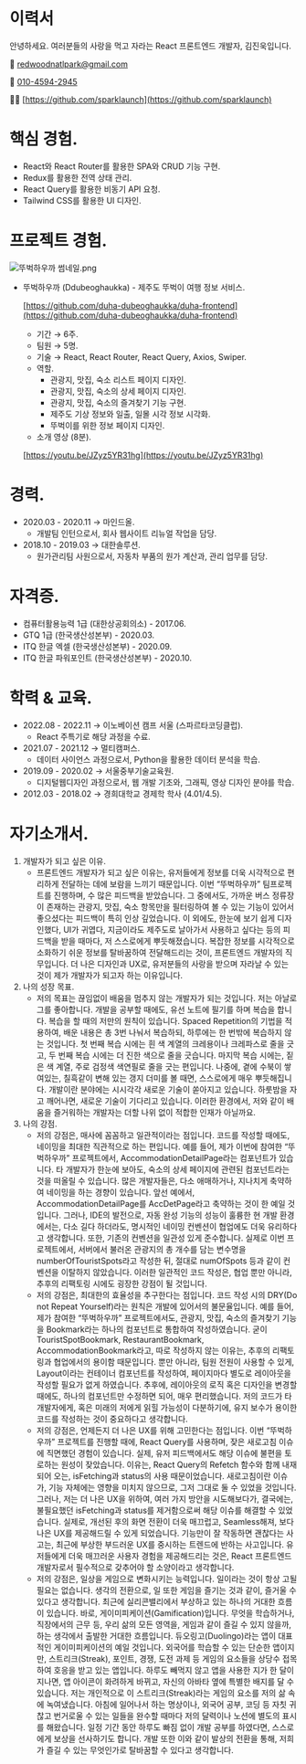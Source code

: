 # 이력서

안녕하세요. 여러분들의 사랑을 먹고 자라는 React 프론트엔드 개발자, 김진욱입니다.

📧 [redwoodnatlpark@gmail.com](mailto:redwoodnatlpark@gmail.com)

📱 [010-4594-2945](tel:010-4594-2945)

👨‍💻 [https://github.com/sparklaunch](https://github.com/sparklaunch)

# 핵심 경험.

- React와 React Router를 활용한 SPA와 CRUD 기능 구현.
- Redux를 활용한 전역 상태 관리.
- React Query를 활용한 비동기 API 요청.
- Tailwind CSS를 활용한 UI 디자인.

# 프로젝트 경험.

![뚜벅하우까 썸네일.png](%E1%84%8B%E1%85%B5%E1%84%85%E1%85%A7%E1%86%A8%E1%84%89%E1%85%A5%20(%E1%84%91%E1%85%B5%E1%84%83%E1%85%B3%E1%84%87%E1%85%A2%E1%86%A8%E1%84%8B%E1%85%AD%E1%86%BC)%20280ebe2ac8a9493f91e3acbf555cc799/%25EB%259A%259C%25EB%25B2%2585%25ED%2595%2598%25EC%259A%25B0%25EA%25B9%258C_%25EC%258D%25B8%25EB%2584%25A4%25EC%259D%25BC.png)

- 뚜벅하우까 (Ddubeoghaukka) - 제주도 뚜벅이 여행 정보 서비스.
    
    [https://github.com/duha-dubeoghaukka/duha-frontend](https://github.com/duha-dubeoghaukka/duha-frontend)
    
    - 기간 → 6주.
    - 팀원 → 5명.
    - 기술 → React, React Router, React Query, Axios, Swiper.
    - 역할.
        - 관광지, 맛집, 숙소 리스트 페이지 디자인.
        - 관광지, 맛집, 숙소의 상세 페이지 디자인.
        - 관광지, 맛집, 숙소의 즐겨찾기 기능 구현.
        - 제주도 기상 정보와 일출, 일몰 시각 정보 시각화.
        - 뚜벅이를 위한 정보 페이지 디자인.
    - 소개 영상 (8분).
    
    [https://youtu.be/JZyz5YR31hg](https://youtu.be/JZyz5YR31hg)
    

# 경력.

- 2020.03 - 2020.11 → 마인드올.
    - 개발팀 인턴으로서, 회사 웹사이트 리뉴얼 작업을 담당.
- 2018.10 - 2019.03 → 대한솔루션.
    - 원가관리팀 사원으로서, 자동차 부품의 원가 계산과, 관리 업무를 담당.

# 자격증.

- 컴퓨터활용능력 1급 (대한상공회의소) - 2017.06.
- GTQ 1급 (한국생산성본부) - 2020.03.
- ITQ 한글 엑셀 (한국생산성본부) - 2020.09.
- ITQ 한글 파워포인트 (한국생산성본부) - 2020.10.

# 학력 & 교육.

- 2022.08 - 2022.11 → 이노베이션 캠프 서울 (스파르타코딩클럽).
    - React 주특기로 해당 과정을 수료.
- 2021.07 - 2021.12 → 멀티캠퍼스.
    - 데이터 사이언스 과정으로서, Python을 활용한 데이터 분석을 학습.
- 2019.09 - 2020.02 → 서울중부기술교육원.
    - 디지털웹디자인 과정으로서, 웹 개발 기초와, 그래픽, 영상 디자인 분야를 학습.
- 2012.03 - 2018.02 → 경희대학교 경제학 학사 (4.01/4.5).

# 자기소개서.

1. 개발자가 되고 싶은 이유.
    - 프론트엔드 개발자가 되고 싶은 이유는, 유저들에게 정보를 더욱 시각적으로 편리하게 전달하는 데에 보람을 느끼기 때문입니다. 이번 “뚜벅하우까” 팀프로젝트를 진행하며, 수 많은 피드백을 받았습니다. 그 중에서도, 가까운 버스 정류장이 존재하는 관광지, 맛집, 숙소 항목만을 필터링하여 볼 수 있는 기능이 있어서 좋으셨다는 피드백이 특히 인상 깊었습니다. 이 외에도, 한눈에 보기 쉽게 디자인했다, UI가 귀엽다, 지금이라도 제주도로 날아가서 사용하고 싶다는 등의 피드백을 받을 때마다, 저 스스로에게 뿌듯해졌습니다. 복잡한 정보를 시각적으로 소화하기 쉬운 정보를 탈바꿈하여 전달해드리는 것이, 프론트엔드 개발자의 직무입니다. 더 나은 디자인과 UX로, 유저분들의 사랑을 받으며 자라날 수 있는 것이 제가 개발자가 되고자 하는 이유입니다.
2. 나의 성장 목표.
    - 저의 목표는 끊임없이 배움을 멈추지 않는 개발자가 되는 것입니다. 저는 아날로그를 좋아합니다. 개발을 공부할 때에도, 유선 노트에 필기를 하며 복습을 합니다. 복습을 할 때의 저만의 원칙이 있습니다. Spaced Repetition의 기법을 적용하여, 배운 내용은 총 3번 나눠서 복습하되, 하루에는 한 번밖에 복습하지 않는 것입니다. 첫 번째 복습 시에는 흰 색 계열의 크레용이나 크레파스로 줄을 긋고, 두 번째 복습 시에는 더 진한 색으로 줄을 긋습니다. 마지막 복습 시에는, 짙은 색 계열, 주로 검정색 색연필로 줄을 긋는 편입니다. 나중에, 곁에 수북이 쌓여있는, 칠흑같이 변해 있는 갱지 더미를 볼 때면, 스스로에게 매우 뿌듯해집니다. 개발이란 분야에는 시시각각 새로운 기술이 쏟아지고 있습니다. 하룻밤을 자고 깨어나면, 새로운 기술이 기다리고 있습니다. 이러한 환경에서, 저와 같이 배움을 즐거워하는 개발자는 더할 나위 없이 적합한 인재가 아닐까요.
3. 나의 강점.
    - 저의 강점은, 매사에 꼼꼼하고 일관적이라는 점입니다. 코드를 작성할 때에도, 네이밍을 최대한 직관적으로 하는 편입니다. 예를 들어, 제가 이번에 참여한 “뚜벅하우까” 프로젝트에서, AccommodationDetailPage라는 컴포넌트가 있습니다. 타 개발자가 한눈에 보아도, 숙소의 상세 페이지에 관련된 컴포넌트라는 것을 떠올릴 수 있습니다. 많은 개발자들은, 다소 애매하거나, 지나치게 축약하여 네이밍을 하는 경향이 있습니다. 앞선 예에서, AccommodationDetailPage를 AccDetPage라고 축약하는 것이 한 예일 것입니다. 그러나, IDE의 발전으로, 자동 완성 기능의 성능이 훌륭한 현 개발 환경에서는, 다소 길다 하더라도, 명시적인 네이밍 컨벤션이 협업에도 더욱 유리하다고 생각합니다. 또한, 기존의 컨벤션을 일관성 있게 준수합니다. 실제로 이번 프로젝트에서, 서버에서 불러온 관광지의 총 개수를 담는 변수명을 numberOfTouristSpots라고 작성한 뒤, 절대로 numOfSpots 등과 같이 컨벤션을 이탈하지 않았습니다. 이러한 일관적인 코드 작성은, 협업 뿐만 아니라, 추후의 리팩토링 시에도 굉장한 강점이 될 것입니다.
    - 저의 강점은, 최대한의 효율성을 추구한다는 점입니다. 코드 작성 시의 DRY(Do not Repeat Yourself)라는 원칙은 개발에 있어서의 불문율입니다. 예를 들어, 제가 참여한 “뚜벅하우까” 프로젝트에서도, 관광지, 맛집, 숙소의 즐겨찾기 기능을 Bookmark라는 하나의 컴포넌트로 통합하여 작성하였습니다. 굳이 TouristSpotBookmark, RestaurantBookmark, AccommodationBookmark라고, 따로 작성하지 않는 이유는, 추후의 리팩토링과 협업에서의 용이함 때문입니다. 뿐만 아니라, 팀원 전원이 사용할 수 있게, Layout이라는 컨테이너 컴포넌트를 작성하여, 페이지마다 별도로 레이아웃을 작성할 필요가 없게 하였습니다. 추후에, 레이아웃의 로직 혹은 디자인을 변경할 때에도, 하나의 컴포넌트만 수정하면 되어, 매우 편리했습니다. 저의 코드가 타 개발자에게, 혹은 미래의 저에게 읽힐 가능성이 다분하기에, 유지 보수가 용이한 코드를 작성하는 것이 중요하다고 생각합니다.
    - 저의 강점은, 언제든지 더 나은 UX를 위해 고민한다는 점입니다. 이번 “뚜벅하우까” 프로젝트를 진행할 때에, React Query를 사용하며, 잦은 새로고침 이슈에 직면했던 경험이 있습니다. 실제, 유저 피드백에서도 해당 이슈에 불편을 토로하는 원성이 잦았습니다. 이유는, React Query의 Refetch 함수와 함께 내재되어 오는, isFetching과 status의 사용 때문이었습니다. 새로고침이란 이슈가, 기능 자체에는 영향을 미치지 않으므로, 그저 그대로 둘 수 있었을 것입니다. 그러나, 저는 더 나은 UX을 위하여, 여러 가지 방안을 시도해보다가, 결국에는, 불필요했던 isFetching과 status를 제거함으로써 해당 이슈를 해결할 수 있었습니다. 실제로, 개선된 후의 화면 전환이 더욱 매끄럽고, Seamless해져, 보다 나은 UX를 제공해드릴 수 있게 되었습니다. 기능만이 잘 작동하면 괜찮다는 사고는, 최근에 부상한 부드러운 UX를 중시하는 트렌드에 반하는 사고입니다. 유저들에게 더욱 매끄러운 사용자 경험을 제공해드리는 것은, React 프론트엔드 개발자로서 필수적으로 갖추어야 할 소양이라고 생각합니다.
    - 저의 강점은, 일상을 게임으로 변화시키는 능력입니다. 일이라는 것이 항상 고될 필요는 없습니다. 생각의 전환으로, 일 또한 게임을 즐기는 것과 같이, 즐거울 수 있다고 생각합니다. 최근에 실리콘밸리에서 부상하고 있는 하나의 거대한 흐름이 있습니다. 바로, 게이미피케이션(Gamification)입니다. 무엇을 학습하거나, 직장에서의 근무 등, 우리 삶의 모든 영역을, 게임과 같이 즐길 수 있지 않을까, 하는 생각에서 출발한 거대한 흐름입니다. 듀오링고(Duolingo)라는 앱이 대표적인 게이미피케이션의 예일 것입니다. 외국어를 학습할 수 있는 단순한 앱이지만, 스트리크(Streak), 포인트, 경쟁, 도전 과제 등 게임의 요소들을 상당수 접목하여 호응을 받고 있는 앱입니다. 하루도 빼먹지 않고 앱을 사용한 지가 한 달이 지나면, 앱 아이콘이 화려하게 바뀌고, 자신의 아바타 옆에 특별한 배지를 달 수 있습니다. 저는 개인적으로 이 스트리크(Streak)라는 게임의 요소를 저의 삶 속에 녹여냈습니다. 아침에 일어나서 하는 명상이나, 외국어 공부, 코딩 등 자칫 귀찮고 번거로울 수 있는 일들을 완수할 때마다 저의 달력이나 노션에 별도의 표시를 해왔습니다. 일정 기간 동안 하루도 빠짐 없이 개발 공부를 하였다면, 스스로에게 보상을 선사하기도 합니다. 개발 또한 이와 같이 발상의 전환을 통해, 저희가 즐길 수 있는 무엇인가로 탈바꿈할 수 있다고 생각합니다.
